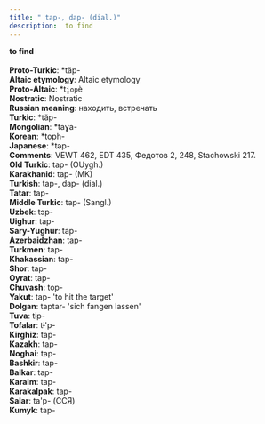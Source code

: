 ```yaml
---
title: " tap-, dap- (dial.)"
description:  to find
---
```

<strong> to find</strong><br><br>
<strong>Proto-Turkic</strong>:  *tăp-<br>
<strong>Altaic etymology</strong>:  Altaic etymology<br>
<strong> Proto-Altaic</strong>:  *t`i̯op`è<br>
<strong>Nostratic</strong>:  Nostratic<br>
<strong>Russian meaning</strong>:  находить, встречать<br>
<strong>Turkic</strong>:  *tăp-<br>
<strong>Mongolian</strong>:  *taɣa-<br>
<strong>Korean</strong>:  *toph-<br>
<strong>Japanese</strong>:  *tǝp-<br>
<strong>Comments</strong>:  VEWT 462, EDT 435, Федотов 2, 248, Stachowski 217.<br>
<strong>Old Turkic</strong>:  tap- (OUygh.)<br>
<strong>Karakhanid</strong>:  tap- (MK)<br>
<strong>Turkish</strong>:  tap-, dap- (dial.)<br>
<strong>Tatar</strong>:  tap-<br>
<strong>Middle Turkic</strong>:  tap- (Sangl.)<br>
<strong>Uzbek</strong>:  tɔp-<br>
<strong>Uighur</strong>:  tap-<br>
<strong>Sary-Yughur</strong>:  tap-<br>
<strong>Azerbaidzhan</strong>:  tap-<br>
<strong>Turkmen</strong>:  tap-<br>
<strong>Khakassian</strong>:  tap-<br>
<strong>Shor</strong>:  tap-<br>
<strong>Oyrat</strong>:  tap-<br>
<strong>Chuvash</strong>:  top-<br>
<strong>Yakut</strong>:  tap- 'to hit the target'<br>
<strong>Dolgan</strong>:  taptar- 'sich fangen lassen'<br>
<strong>Tuva</strong>:  tɨp-<br>
<strong>Tofalar</strong>:  tɨ'p-<br>
<strong>Kirghiz</strong>:  tap-<br>
<strong>Kazakh</strong>:  tap-<br>
<strong>Noghai</strong>:  tap-<br>
<strong>Bashkir</strong>:  tap-<br>
<strong>Balkar</strong>:  tap-<br>
<strong>Karaim</strong>:  tap-<br>
<strong>Karakalpak</strong>:  tap-<br>
<strong>Salar</strong>:  ta'p- (ССЯ)<br>
<strong>Kumyk</strong>:  tap-<br>


